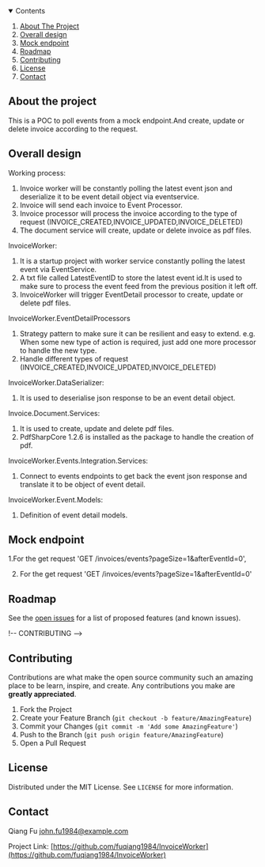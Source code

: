 <details open="open">
  <summary>Contents</summary>
  <ol>
    <li>
      <a href="#about-the-project">About The Project</a>
    </li>
    <li>
      <a href="#overall-design">Overall design</a>
    </li>
    <li><a href="#mock-endpoint">Mock endpoint</a></li>
    <li><a href="#roadmap">Roadmap</a></li>
    <li><a href="#contributing">Contributing</a></li>
    <li><a href="#license">License</a></li>
    <li><a href="#contact">Contact</a></li>
  </ol>
</details>

## About the project
This is a POC to poll events from a mock endpoint.And create, update or delete invoice according to the request.



## Overall design
Working process:

1. Invoice worker will be constantly polling the latest event json and deserialize it to be event detail object via eventservice.
2. Invoice will send each invoice to Event Processor.
3. Invoice processor will process the invoice according to the type of request (INVOICE_CREATED,INVOICE_UPDATED,INVOICE_DELETED)
4. The document service will create, update or delete invoice as pdf files.



InvoiceWorker: 
1. It is a startup project with worker service constantly polling the latest event via EventService.
2. A txt file called LatestEventID to store the latest event id.It is used to make sure to process the event feed from the previous position it left off.
3. InvoiceWorker will trigger EventDetail processor to create, update or delete pdf files.

InvoiceWorker.EventDetailProcessors
1. Strategy pattern to make sure it can be resilient and easy to extend.
e.g. When some new type of action is required, just add one more processor to handle the new type.
2. Handle different types of request (INVOICE_CREATED,INVOICE_UPDATED,INVOICE_DELETED)


InvoiceWorker.DataSerializer:
1. It is used to deserialise json response to be an event detail object.


Invoice.Document.Services:
1. It is used to create, update and delete pdf files.
2. PdfSharpCore 1.2.6 is installed as the package to handle the creation of pdf.

InvoiceWorker.Events.Integration.Services:
1. Connect to events endpoints to get back the event json response and translate it to be object of event detail.

InvoiceWorker.Event.Models:
1. Definition of event detail models.


## Mock endpoint
1.For the get request 'GET /invoices/events?pageSize=1&afterEventId=0', 

2. For the get request 'GET /invoices/events?pageSize=1&afterEventId=0'

<!-- ROADMAP -->
## Roadmap

See the [open issues](https://github.com/fuqiang1984/InvoiceWorker/issues) for a list of proposed features (and known issues).

!-- CONTRIBUTING -->
## Contributing

Contributions are what make the open source community such an amazing place to be learn, inspire, and create. Any contributions you make are **greatly appreciated**.

1. Fork the Project
2. Create your Feature Branch (`git checkout -b feature/AmazingFeature`)
3. Commit your Changes (`git commit -m 'Add some AmazingFeature'`)
4. Push to the Branch (`git push origin feature/AmazingFeature`)
5. Open a Pull Request



<!-- LICENSE -->
## License

Distributed under the MIT License. See `LICENSE` for more information.



<!-- CONTACT -->
## Contact

Qiang Fu john.fu1984@example.com

Project Link: [https://github.com/fuqiang1984/InvoiceWorker](https://github.com/fuqiang1984/InvoiceWorker)








